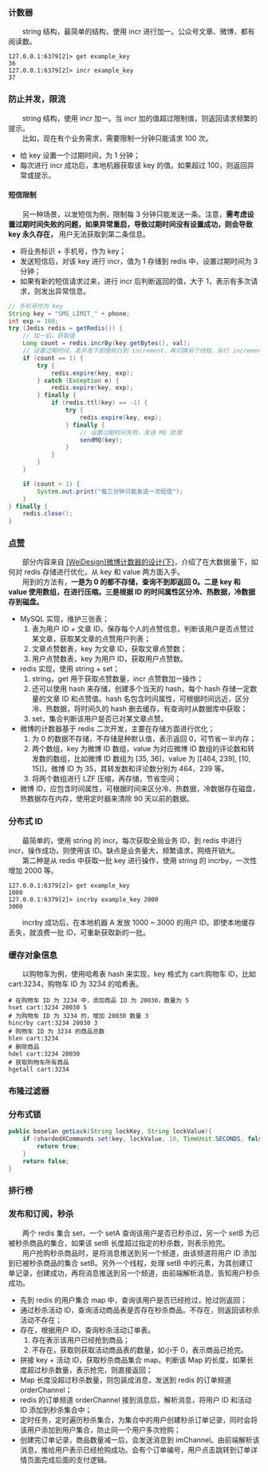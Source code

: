 ### 计数器
　　string 结构，最简单的结构，使用 incr 进行加一。公众号文章、微博，都有阅读数。<br />

```redis
127.0.0.1:6379[2]> get example_key
36
127.0.0.1:6379[2]> incr example_key
37
```

### 防止并发，限流
　　string 结构，使用 incr 加一。当 incr 加的值超过限制值，则返回请求频繁的提示。<br />
　　比如，现在有个业务需求，需要限制一分钟只能请求 100 次。

- 给 key 设置一个过期时间，为 1 分钟；
- 每次进行 incr 成功后，本地机器获取该 key 的值。如果超过 100，则返回异常或提示。

#### 短信限制
　　另一种场景，以发短信为例，限制每 3 分钟只能发送一条。注意，**需考虑设置过期时间失败的问题，如果异常重启，导致过期时间没有设置成功，则会导致 key 永久存在，** 用户无法获取到第二条信息。

- 将业务标识 + 手机号，作为 key；
- 发送短信后，对该 key 进行 incr，值为 1 存储到 redis 中，设置过期时间为 3 分钟；
- 如果有新的短信请求过来，进行 incr 后判断返回的值，大于 1，表示有多次请求，则发出异常信息。

```java
// 手机号作为 key
String key = "SMS_LIMIT_" + phone;
int exp = 180;
try (Jedis redis = getRedis()) {
    // 加一后，获取值
    Long count = redis.incrBy(key.getBytes(), val);
    // 设置过期时间，高并发下即使执行到 increment，再切换另个线程，执行 increment，也不会影响 count 的值
    if (count == 1) {
        try {
            redis.expire(key, exp);
        } catch (Exception e) {
            redis.expire(key, exp);
        } finally {
            if (redis.ttl(key) == -1) {
                try {   
                    redis.expire(key, exp);
                } finally {
                    // 设置过期时间失败，发送 MQ 处理
                    sendMQ(key);
                }
            }
        }
    }

    if (count > 1) {
        System.out.print("每三分钟只能发送一次短信");
    }
} finally {
    redis.close();
}
```

### [点赞](https://github.com/martin-1992/redis_notebook/tree/master/Redis%20%E5%BA%94%E7%94%A8/%E7%82%B9%E8%B5%9E)
　　部分内容来自 [[WeiDesign]微博计数器的设计(下)](https://blog.cydu.net/weidesign/2012/09/09/weibo-counter-service-design-2/#)，介绍了在大数据量下，如何对 redis 存储进行优化，从 key 和 value 两方面入手。<br />
　　用到的方法有，**一是为 0 的都不存储，查询不到即返回 0。二是 key 和 value 使用数组，在进行压缩。三是根据 ID 的时间属性区分冷、热数据，冷数据存到磁盘。**

- MySQL 实现，维护三张表；
    1. 表为用户 ID + 文章 ID，保存每个人的点赞信息，判断该用户是否点赞过某文章，获取某文章的点赞用户列表；
    2. 文章点赞数表，key 为文章 ID，获取文章点赞数；
    3. 用户点赞数表，key 为用户 ID，获取用户点赞数。
- redis 实现，使用 string + set；
    1. string，get 用于获取点赞数量，incr 点赞数加一操作；
    2. 还可以使用 hash 来存储，创建多个当天的 hash，每个 hash 存储一定数量的文章 ID 和点赞值。hash 名包含时间属性，可根据时间远近，区分冷、热数据，将时间久的 hash 删去缓存，有查询时从数据库中获取；
    4. set，集合判断该用户是否已对某文章点赞。
- 微博的计数器基于 redis 二次开发，主要在存储方面进行优化；
    1. 为 0 的数据不存储，不存储是种默认值，表示返回 0，可节省一半内存；
    2. 两个数组，key 为微博 ID 数组，value 为对应微博 ID 数组的评论数和转发数的数组，比如微博 ID 数组为 [35, 36]，value 为 [[464, 239], [10, 15]]，微博 ID 为 35，其转发数和评论数分别为 464、239 等。 
    3. 将两个数组进行 LZF 压缩，再存储，节省空间；
- 微博 ID，应包含时间属性，可根据时间来区分冷、热数据，冷数据存在磁盘，热数据存在内存，使用定时器来清除 90 天以前的数据。

### 分布式 ID
　　最简单的，使用 string 的 incr。每次获取全局业务 ID，到 redis 中进行 incr，操作成功，则使用该 ID。缺点是业务量大，频繁请求，网络开销大。<br />
　　第二种是从 redis 中获取一批 key 进行操作，使用 string 的 incrby，一次性增加 2000 等。

```redis
127.0.0.1:6379[2]> get example_key
1000
127.0.0.1:6379[2]> incrby example_key 2000
3000
```

　　incrby 成功后，在本地机器 A 发放 1000 ~ 3000 的用户 ID。即使本地缓存丢失，就浪费一批 ID，可重新获取新的一批。

### 缓存对象信息
　　以购物车为例，使用哈希表 hash 来实现，key 格式为 cart:购物车 ID，比如 cart:3234，购物车 ID 为 3234 的哈希表。

```redis
# 在购物车 ID 为 3234 中，添加商品 ID 为 20030，数量为 5
hset cart:3234 20030 5
# 为购物车 ID 为 3234 的，增加 20030 数量 3
hincrby cart:3234 20030 3
# 购物车 ID 为 3234 的商品总数
hlen cart:3234
# 删除商品
hdel cart:3234 20030
# 获取购物车所有商品
hgetall cart:3234
```

### 布隆过滤器

### 分布式锁

```java
public booelan getLock(String lockKey, String lockValue){
    if (shardedXCommands.set(key, lockValue, 10, TimeUnit.SECONDS, false)) {
        return true;
    }
    return false;
}
```

### 排行榜

### 发布和订阅，秒杀
　　两个 redis 集合 set，一个 setA 查询该用户是否已秒杀过，另一个 setB 为已被秒杀商品的集合，如果该 setB 长度超过指定的秒杀数，则表示抢完。<br />
　　用户抢购秒杀商品时，是将消息推送到另一个频道，由该频道将用户 ID 添加到已被秒杀商品的集合 setB。另外一个线程，处理 setB 中的元素，为其创建订单记录，创建成功，再将消息推送到另一个频道，由前端解析消息，告知用户秒杀成功。

- 先到 redis 的用户集合 map 中，查询该用户是否已经抢过，抢过则返回；
- 通过秒杀活动 ID，查询活动商品表是否存在秒杀商品。不存在，则返回该秒杀活动不存在；
- 存在，根据用户 ID，查询秒杀活动订单表。
    1. 存在表示该用户已经抢到商品；
    2. 不存在，获取则获取活动商品表的数量，如小于 0，表示商品已抢完。
- 拼接 key + 活动 ID，获取秒杀商品集合 map。判断该 Map 的长度，如果长度超过秒杀数量，表示抢完，则直接返回；
- Map 长度没超过秒杀数量，则包装成消息，发送到 redis 的订单频道 orderChannel；
- redis 的订单频道 orderChannel 接到消息后，解析消息，将用户 ID 和活动 ID 添加到秒杀集合中；
- 定时任务，定时遍历秒杀集合，为集合中的用户创建秒杀订单记录，同时会将该用户添加到用户集合，防止同一个用户多次抢购；
- 创建完订单记录，商品数量减一后，会发送消息到 imChannel。由前端解析该消息，推给用户表示已经抢购成功。会有个订单编号，用户点击跳转到订单详情页面完成后面的支付逻辑。

